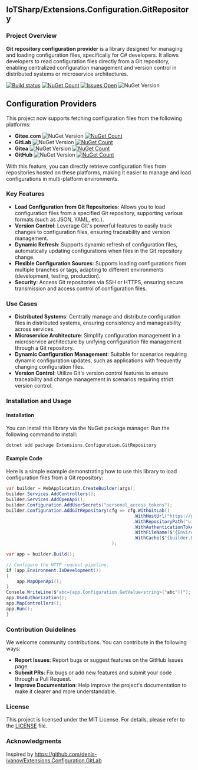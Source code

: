 ## IoTSharp/Extensions.Configuration.GitRepository

### Project Overview
**Git repository configuration provider** is a library designed for managing and loading configuration files, specifically for C# developers. It allows developers to read configuration files directly from a Git repository, enabling centralized configuration management and version control in distributed systems or microservice architectures.

[![Build status](https://ci.appveyor.com/api/projects/status/egfxe7u2b23672j6?svg=true)](https://ci.appveyor.com/project/MaiKeBing/extensions-configuration-gitrepository)
[![NuGet Count](https://img.shields.io/nuget/dt/Extensions.Configuration.GitRepository.svg?style=flat-square)](https://www.nuget.org/packages/Extensions.Configuration.GitRepository/)
[![Issues Open](https://img.shields.io/github/issues/IoTSharp/Extensions.Configuration.GitRepository.svg?style=flat-square)](https://github.com/IoTSharp/Extensions.Configuration.GitRepository/issues)
![NuGet Version](https://img.shields.io/nuget/v/Extensions.Configuration.GitRepository)

## Configuration Providers

This project now supports fetching configuration files from the following platforms:
- **Gitee.com** ![NuGet Version](https://img.shields.io/nuget/v/Extensions.Configuration.GitRepository.GiteeProvider)   [![NuGet Count](https://img.shields.io/nuget/dt/Extensions.Configuration.GitRepository.GiteeProvider.svg?style=flat-square)](https://www.nuget.org/packages/Extensions.Configuration.GitRepository.GiteeProvider/)
- **GitLab** ![NuGet Version](https://img.shields.io/nuget/v/Extensions.Configuration.GitRepository.GitLabProvider)  [![NuGet Count](https://img.shields.io/nuget/dt/Extensions.Configuration.GitRepository.GitLabProvider.svg?style=flat-square)](https://www.nuget.org/packages/Extensions.Configuration.GitRepository.GitLabProvider/)
- **Gitea**  ![NuGet Version](https://img.shields.io/nuget/v/Extensions.Configuration.GitRepository.GiteaProvider) [![NuGet Count](https://img.shields.io/nuget/dt/Extensions.Configuration.GitRepository.GiteaProvider.svg?style=flat-square)](https://www.nuget.org/packages/Extensions.Configuration.GitRepository.GiteaProvider/)
- **GitHub** ![NuGet Version](https://img.shields.io/nuget/v/Extensions.Configuration.GitRepository.GitHubProvider) [![NuGet Count](https://img.shields.io/nuget/dt/Extensions.Configuration.GitRepository.GitHubProvider.svg?style=flat-square)](https://www.nuget.org/packages/Extensions.Configuration.GitRepository.GitHubProvider/)

With this feature, you can directly retrieve configuration files from repositories hosted on these platforms, making it easier to manage and load configurations in multi-platform environments.

### Key Features
- **Load Configuration from Git Repositories**: Allows you to load configuration files from a specified Git repository, supporting various formats (such as JSON, YAML, etc.).
- **Version Control**: Leverage Git's powerful features to easily track changes to configuration files, ensuring traceability and version management.
- **Dynamic Refresh**: Supports dynamic refresh of configuration files, automatically updating configurations when files in the Git repository change.
- **Flexible Configuration Sources**: Supports loading configurations from multiple branches or tags, adapting to different environments (development, testing, production).
- **Security**: Access Git repositories via SSH or HTTPS, ensuring secure transmission and access control of configuration files.

### Use Cases
- **Distributed Systems**: Centrally manage and distribute configuration files in distributed systems, ensuring consistency and manageability across services.
- **Microservice Architecture**: Simplify configuration management in a microservice architecture by unifying configuration file management through a Git repository.
- **Dynamic Configuration Management**: Suitable for scenarios requiring dynamic configuration updates, such as applications with frequently changing configuration files.
- **Version Control**: Utilize Git's version control features to ensure traceability and change management in scenarios requiring strict version control.

### Installation and Usage
#### Installation
You can install this library via the NuGet package manager. Run the following command to install:

```shell
dotnet add package Extensions.Configuration.GitRepository
```

#### Example Code
Here is a simple example demonstrating how to use this library to load configuration files from a Git repository:

```csharp
var builder = WebApplication.CreateBuilder(args);
builder.Services.AddControllers();
builder.Services.AddOpenApi();
builder.Configuration.AddUserSecrets("personal_access_tokens");
builder.Configuration.AddGitRepository(cfg => cfg.WithGitLab()
                                                .WithHostUrl("https://git.uixe.net/")
                                                .WithRepositoryPath("uixe/stdlanedevctlsvr")
                                                .WithAuthenticationToken(builder.Configuration.GetValue<string>("personal_access_tokens"))
                                                .WithFileName($"{Environment.GetEnvironmentVariable("UIXEID")}/appsettings.{builder.Environment.EnvironmentName}.json")
                                                .WithCache($"{builder.Environment.ContentRootPath}{System.IO.Path.DirectorySeparatorChar}appsettings.{builder.Environment.EnvironmentName}.json")
                                        );

var app = builder.Build();

// Configure the HTTP request pipeline.
if (app.Environment.IsDevelopment())
{
    app.MapOpenApi();
}
Console.WriteLine($"abc={app.Configuration.GetValue<string>("abc")}");
app.UseAuthorization();
app.MapControllers();
app.Run();
}
```

### Contribution Guidelines
We welcome community contributions. You can contribute in the following ways:

- **Report Issues**: Report bugs or suggest features on the GitHub Issues page.
- **Submit PRs**: Fix bugs or add new features and submit your code through a Pull Request.
- **Improve Documentation**: Help improve the project's documentation to make it clearer and more understandable.

### License
This project is licensed under the MIT License. For details, please refer to the [LICENSE](https://github.com/IoTSharp/Extensions.Configuration.GitRepository/blob/main/LICENSE) file.

### Acknowledgments
Inspired by https://github.com/denis-ivanov/Extensions.Configuration.GitLab
